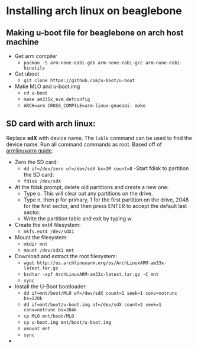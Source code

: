 # Installing arch linux on beaglebone

## Making u-boot file for beaglebone on arch host machine
- Get arm compiler
    - `pacman -S arm-none-eabi-gdb arm-none-eabi-gcc arm-none-eabi-binutils`
- Get uboot
    - `git clone https://github.com/u-boot/u-boot`
- Make MLO and u-boot.img
    - `cd u-boot`
    - `make am335x_evm_defconfig`
    - `ARCH=arm CROSS_COMPILE=arm-linux-gnueabi- make`

## SD card with arch linux:
Replace **sdX** with device name. The `lsblk` command can be used to find the device name. Run all command commands as root. Based off of [armlinuxarm guide](https://archlinuxarm.org/platforms/armv7/ti/beaglebone-black).

- Zero the SD card:
    - `dd if=/dev/zero of=/dev/sdX bs=1M count=8`
-Start fdisk to partition the SD card:
    - `fdisk /dev/sdX`
- At the fdisk prompt, delete old partitions and create a new one:
    - Type o. This will clear out any partitions on the drive.
    - Type n, then p for primary, 1 for the first partition on the drive, 2048 for the first sector, and then press ENTER to accept the default last sector.
    - Write the partition table and exit by typing w.
- Create the ext4 filesystem:
    - `mkfs.ext4 /dev/sdX1`
- Mount the filesystem:
    - `mkdir mnt`
    - `mount /dev/sdX1 mnt`
- Download and extract the root filesystem:
    - `wget http://os.archlinuxarm.org/os/ArchLinuxARM-am33x-latest.tar.gz`
    - `bsdtar -xpf ArchLinuxARM-am33x-latest.tar.gz -C mnt`
    - `sync`
- Install the U-Boot bootloader:
    - `dd if=mnt/boot/MLO of=/dev/sdX count=1 seek=1 conv=notrunc bs=128k`
    - `dd if=mnt/boot/u-boot.img of=/dev/sdX count=2 seek=1 conv=notrunc bs=384k`
    - `cp MLO mnt/boot/MLO`
    - `cp u-boot.img mnt/boot/u-boot.img`
    - `umount mnt`
    - `sync`
- 
